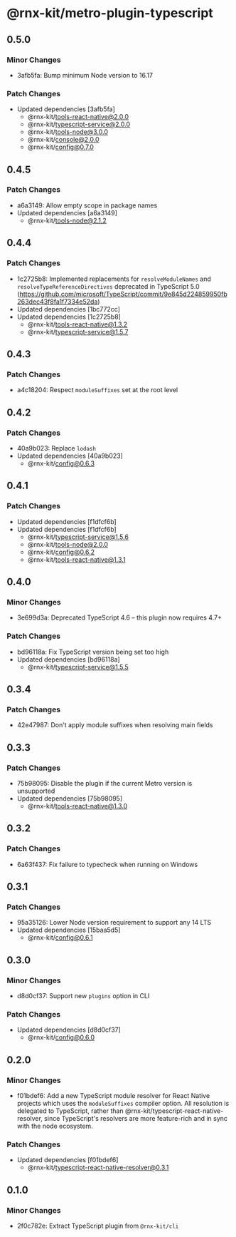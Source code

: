 # @rnx-kit/metro-plugin-typescript

## 0.5.0

### Minor Changes

- 3afb5fa: Bump minimum Node version to 16.17

### Patch Changes

- Updated dependencies [3afb5fa]
  - @rnx-kit/tools-react-native@2.0.0
  - @rnx-kit/typescript-service@2.0.0
  - @rnx-kit/tools-node@3.0.0
  - @rnx-kit/console@2.0.0
  - @rnx-kit/config@0.7.0

## 0.4.5

### Patch Changes

- a6a3149: Allow empty scope in package names
- Updated dependencies [a6a3149]
  - @rnx-kit/tools-node@2.1.2

## 0.4.4

### Patch Changes

- 1c2725b8: Implemented replacements for `resolveModuleNames` and
  `resolveTypeReferenceDirectives` deprecated in TypeScript 5.0
  (https://github.com/microsoft/TypeScript/commit/9e845d224859950fb263dec43f8fa1f7334e52da)
- Updated dependencies [1bc772cc]
- Updated dependencies [1c2725b8]
  - @rnx-kit/tools-react-native@1.3.2
  - @rnx-kit/typescript-service@1.5.7

## 0.4.3

### Patch Changes

- a4c18204: Respect `moduleSuffixes` set at the root level

## 0.4.2

### Patch Changes

- 40a9b023: Replace `lodash`
- Updated dependencies [40a9b023]
  - @rnx-kit/config@0.6.3

## 0.4.1

### Patch Changes

- Updated dependencies [f1dfcf6b]
- Updated dependencies [f1dfcf6b]
  - @rnx-kit/typescript-service@1.5.6
  - @rnx-kit/tools-node@2.0.0
  - @rnx-kit/config@0.6.2
  - @rnx-kit/tools-react-native@1.3.1

## 0.4.0

### Minor Changes

- 3e699d3a: Deprecated TypeScript 4.6 – this plugin now requires 4.7+

### Patch Changes

- bd96118a: Fix TypeScript version being set too high
- Updated dependencies [bd96118a]
  - @rnx-kit/typescript-service@1.5.5

## 0.3.4

### Patch Changes

- 42e47987: Don't apply module suffixes when resolving main fields

## 0.3.3

### Patch Changes

- 75b98095: Disable the plugin if the current Metro version is unsupported
- Updated dependencies [75b98095]
  - @rnx-kit/tools-react-native@1.3.0

## 0.3.2

### Patch Changes

- 6a63f437: Fix failure to typecheck when running on Windows

## 0.3.1

### Patch Changes

- 95a35126: Lower Node version requirement to support any 14 LTS
- Updated dependencies [15baa5d5]
  - @rnx-kit/config@0.6.1

## 0.3.0

### Minor Changes

- d8d0cf37: Support new `plugins` option in CLI

### Patch Changes

- Updated dependencies [d8d0cf37]
  - @rnx-kit/config@0.6.0

## 0.2.0

### Minor Changes

- f01bdef6: Add a new TypeScript module resolver for React Native projects which
  uses the `moduleSuffixes` compiler option. All resolution is delegated to
  TypeScript, rather than @rnx-kit/typescript-react-native-resolver, since
  TypeScript's resolvers are more feature-rich and in sync with the node
  ecosystem.

### Patch Changes

- Updated dependencies [f01bdef6]
  - @rnx-kit/typescript-react-native-resolver@0.3.1

## 0.1.0

### Minor Changes

- 2f0c782e: Extract TypeScript plugin from `@rnx-kit/cli`
